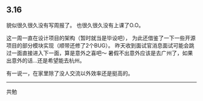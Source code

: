 ## 3.16

貌似很久很久没有写周报了。 也很久很久没有上课了O.O。

这一周一直在设计项目的架构（暂时就当是毕设吧）， 为此还借鉴了一下一些开源项目的部分模块实现（顺带还修了2个BUG）。 昨天收到面试官消息面试可能会跳过一面直接进入下一面，算是意外之喜吧～ 暑假不出意外应该是去广州了，如果出意外的话...还是希望能去杭州。

有一说一，在家里除了没人交流以外效率还是挺高的。

---
共勉